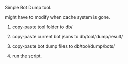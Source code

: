 Simple Bot Dump tool.

might have to modify when cache system is gone.


1. copy-paste tool folder to db/

2. copy-paste current bot jsons to db/tool/dump/result/

3. copy-paste bot dump files to db/tool/dump/bots/

4. run the script.